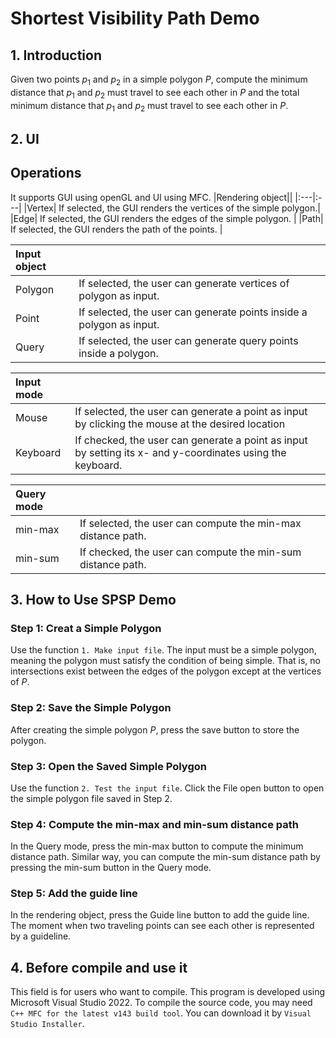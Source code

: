 # Shortest Visibility Path Demo

## 1. Introduction
Given two points $p_1$ and $p_2$ in a simple polygon $P$, compute the minimum distance that $p_1$ and $p_2$ must travel to see each other in $P$ and the total minimum distance that $p_1$ and $p_2$ must travel to see each other in $P$.

## 2. UI

## Operations
It supports GUI using openGL and UI using MFC.
|Rendering object||
|:---|:---|
|Vertex| If selected, the GUI renders the vertices of the simple polygon.|
|Edge| If selected, the GUI renders the edges of the simple polygon. |
|Path| If selected, the GUI renders the path of the points. |

|Input object||
|:---|:---|
|Polygon|If selected, the user can generate vertices of polygon as input.  |
|Point| If selected, the user can generate points inside a polygon as input.|
|Query| If selected, the user can generate query points inside a polygon.|

|Input mode||
|:---|:---|
|Mouse| If selected, the user can generate a point as input by clicking the mouse at the desired location |
|Keyboard| If checked, the user can generate a point as input by setting its x- and y-coordinates using the keyboard.|


|Query mode||
|:---|:---|
|min-max| If selected, the user can compute the min-max distance path. |
|min-sum| If checked, the user can compute the min-sum distance path.|

## 3. How to Use SPSP Demo

### Step 1: Creat a Simple Polygon
Use the function `1. Make input file`. The input must be a simple polygon, meaning the polygon must satisfy the condition of being simple. That is, no intersections exist between the edges of the polygon except at the vertices of $P$.

### Step 2: Save the Simple Polygon
After creating the simple polygon $P$, press the save button to store the polygon.

### Step 3: Open the Saved Simple Polygon
Use the function `2. Test the input file`. Click the File open button to open the simple polygon file saved in Step 2.

### Step 4: Compute the min-max and min-sum distance path
In the Query mode, press the min-max button to compute the minimum distance path. Similar way, you can compute the min-sum distance path by pressing the min-sum button in the Query mode. 

### Step 5: Add the guide line
In the rendering object, press the Guide line button to add the guide line. The moment when two traveling points can see each other is represented by a guideline.

## 4. Before compile and use it
This field is for users who want to compile.
This program is developed using Microsoft Visual Studio 2022.
To compile the source code, you may need `C++ MFC for the latest v143 build tool`.
You can download it by `Visual Studio Installer`.